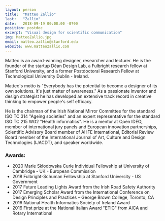 ```yaml
---
layout: person
title:  "Matteo Zallio"
last:   "Zallio"
date:   2018-09-19 00:00:00 -0700
position: postdoc
excerpt: "Visual design for scientific communication"
img: MatteoZallio.jpg
email: matteo.zallio@stanford.edu
website: www.matteozallio.com
---
```


Matteo is an award-winning designer, researcher and lecturer. He is the founder of the startup Déan Design Lab, a Fulbright research fellow at Stanford University, and a former Postdoctoral Research Fellow at Technological University Dublin - Ireland.

Matteo's motto is "Everybody has the potential to become a designer of its own solutions. It's just matter of awareness." As a passionate inventor and design strategist he has developed an extensive track record in creative thinking to empower people's self efficacy.

He is the chairman of the Irish National Mirror Committee for the standard ISO TC 314 "Ageing societies" and an expert representative for the standard ISO TC 215 WG2 "Health informatics". He is a mentor at Open IDEO, member of international jury panels and European innovation partnerships, Scientific Advisory Board member of AHFE International, Editorial Review Board member of the International Journal of Art, Culture and Design Technologies (IJACDT), and speaker worldwide.

### Awards:
- 2020 Marie Skłodowska Curie Individual Fellowship at University of Cambridge - UK - European Commission
- 2018 Fulbright-Schuman Fellowship at Stanford University - US Government
- 2017 Future Leading Lights Award from the Irish Road Safety Authority
- 2017 Emerging Scholar Award from the International Conference on Design Principles and Practices – George Brown College, Toronto, CA
- 2016 National Health Informatics Society of Ireland Award
- 2016 First prize at the National Italian Award "ETIC" from AICA and Rotary International

